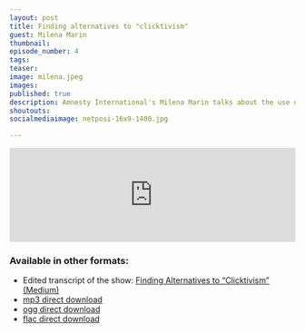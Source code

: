 ```yaml
---
layout: post
title: Finding alternatives to "clicktivism"
guest: Milena Marin
thumbnail:
episode_number: 4
tags:
teaser:
image: milena.jpeg
images:
published: true
description: Amnesty International's Milena Marin talks about the use of “microtasking” to document human rights abuses.
shoutouts:
socialmediaimage: netposi-16x9-1400.jpg

---
```


<iframe width="100%" height="166" scrolling="no" frameborder="no" src="https://w.soundcloud.com/player/?url=https%3A//api.soundcloud.com/tracks/243081444&amp;color=ff5500&amp;auto_play=false&amp;hide_related=false&amp;show_comments=true&amp;show_user=true&amp;show_reposts=false"></iframe>

### Available in other formats:
  * Edited transcript of the show: [Finding Alternatives to “Clicktivism” (Medium)](https://medium.com/@drewwilson/finding-alternatives-to-clicktivism-316f16670787)
  * [mp3 direct download](/assets/audio/milena_alt_click.mp3)
  * [ogg direct download](/assets/audio/milena_alt_click.ogg)
  * [flac direct download](/assets/audio/milena_alt_click.flac)
